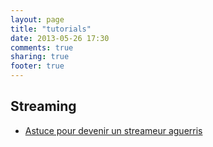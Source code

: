 ```yaml
---
layout: page
title: "tutorials"
date: 2013-05-26 17:30
comments: true
sharing: true
footer: true
---
```

<h2>Streaming</h2>
<ul>
<li><a href="http://periphane.net/tuxomaniac/blog/2013/06/03/astuces-pour-devenir-un-streameur-aguerris/">Astuce pour devenir un streameur aguerris</a></li>
</ul>
